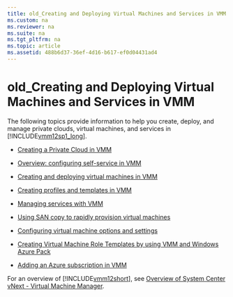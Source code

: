 ```yaml
---
title: old_Creating and Deploying Virtual Machines and Services in VMM
ms.custom: na
ms.reviewer: na
ms.suite: na
ms.tgt_pltfrm: na
ms.topic: article
ms.assetid: 488b6d37-36ef-4d16-b617-ef0d04431ad4
---
```

# old_Creating and Deploying Virtual Machines and Services in VMM
The following topics provide information to help you create, deploy, and manage private clouds, virtual machines, and services in [!INCLUDE[vmm12sp1_long](Token/vmm12sp1_long_md.md)].

-   [Creating a Private Cloud in VMM](assetId:///6fbce258-d10e-4bc0-91fc-de4f5e00905f)

-   [Overview: configuring self-service in VMM](Overview--configuring-self-service-in-VMM.md)

-   [Creating and deploying virtual machines in VMM](Creating-and-deploying-virtual-machines-in-VMM.md)

-   [Creating profiles and templates in VMM](Creating-profiles-and-templates-in-VMM.md)

-   [Managing services with VMM](Managing-services-with-VMM.md)

-   [Using SAN copy to rapidly provision virtual machines](Using-SAN-copy-to-rapidly-provision-virtual-machines.md)

-   [Configuring virtual machine options and settings](Configuring-virtual-machine-options-and-settings.md)

-   [Creating Virtual Machine Role Templates by using VMM and Windows Azure Pack](Creating-Virtual-Machine-Role-Templates-by-using-VMM-and-Windows-Azure-Pack.md)

-   [Adding an Azure subscription in VMM](Adding-an-Azure-subscription-in-VMM.md)

For an overview of [!INCLUDE[vmm12short](Token/vmm12short_md.md)], see [Overview of System Center vNext - Virtual Machine Manager](assetId:///e624ca43-e6a1-45b2-8f66-f732bbb9aa5c).


